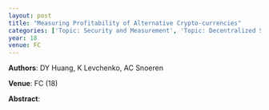 ```yaml
---
layout: post
title: "Measuring Profitability of Alternative Crypto-currencies"
categories: ['Topic: Security and Measurement', 'Topic: Decentralized Systems', '18', 'Venue: FC']
year: 18
venue: FC
---
```

**Authors**: DY Huang, K Levchenko, AC Snoeren

**Venue**: FC (18)

**Abstract**: 
